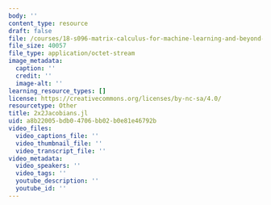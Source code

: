 ```yaml
---
body: ''
content_type: resource
draft: false
file: /courses/18-s096-matrix-calculus-for-machine-learning-and-beyond-january-iap-2022/2x2jacobians.jl
file_size: 40057
file_type: application/octet-stream
image_metadata:
  caption: ''
  credit: ''
  image-alt: ''
learning_resource_types: []
license: https://creativecommons.org/licenses/by-nc-sa/4.0/
resourcetype: Other
title: 2x2Jacobians.jl
uid: a8b22005-bdb0-4706-bb02-b0e81e46792b
video_files:
  video_captions_file: ''
  video_thumbnail_file: ''
  video_transcript_file: ''
video_metadata:
  video_speakers: ''
  video_tags: ''
  youtube_description: ''
  youtube_id: ''
---
```

